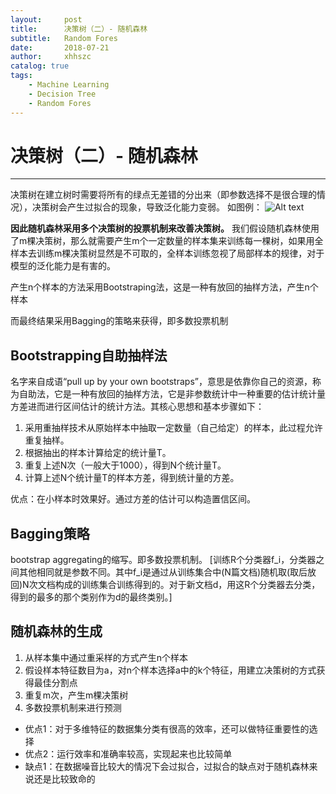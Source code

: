 ```yaml
---
layout:     post
title:      决策树（二）- 随机森林
subtitle:   Random Fores
date:       2018-07-21
author:     xhhszc
catalog: true
tags:
    - Machine Learning
    - Decision Tree
    - Random Fores
---
```


# 决策树（二）- 随机森林
------

决策树在建立树时需要将所有的绿点无差错的分出来（即参数选择不是很合理的情况），决策树会产生过拟合的现象，导致泛化能力变弱。
如图例：
![Alt text](https://github.com/xhhszc/xhhszc.github.io/raw/master/img/DecisionTree/randomForest.png)


**因此随机森林采用多个决策树的投票机制来改善决策树。**
我们假设随机森林使用了m棵决策树，那么就需要产生m个一定数量的样本集来训练每一棵树，如果用全样本去训练m棵决策树显然是不可取的，全样本训练忽视了局部样本的规律，对于模型的泛化能力是有害的。

产生n个样本的方法采用Bootstraping法，这是一种有放回的抽样方法，产生n个样本

而最终结果采用Bagging的策略来获得，即多数投票机制
## Bootstrapping自助抽样法
名字来自成语“pull up by your own bootstraps”，意思是依靠你自己的资源，称为自助法，它是一种有放回的抽样方法，它是非参数统计中一种重要的估计统计量方差进而进行区间估计的统计方法。其核心思想和基本步骤如下：
1. 采用重抽样技术从原始样本中抽取一定数量（自己给定）的样本，此过程允许重复抽样。 
2.  根据抽出的样本计算给定的统计量T。 
3.   重复上述N次（一般大于1000），得到N个统计量T。 
4.  计算上述N个统计量T的样本方差，得到统计量的方差。

优点：在小样本时效果好。通过方差的估计可以构造置信区间。

## Bagging策略
bootstrap aggregating的缩写。即多数投票机制。
[训练R个分类器f_i，分类器之间其他相同就是参数不同。其中f_i是通过从训练集合中(N篇文档)随机取(取后放回)N次文档构成的训练集合训练得到的。对于新文档d，用这R个分类器去分类，得到的最多的那个类别作为d的最终类别。]

## 随机森林的生成
1. 从样本集中通过重采样的方式产生n个样本
2. 假设样本特征数目为a，对n个样本选择a中的k个特征，用建立决策树的方式获得最佳分割点
3. 重复m次，产生m棵决策树
4. 多数投票机制来进行预测

- 优点1：对于多维特征的数据集分类有很高的效率，还可以做特征重要性的选择
- 优点2：运行效率和准确率较高，实现起来也比较简单
- 缺点1：在数据噪音比较大的情况下会过拟合，过拟合的缺点对于随机森林来说还是比较致命的
